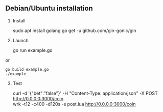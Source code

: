 ## Debian/Ubuntu installation

 1. Install 

    sudo apt install golang
    go get -u github.com/gin-gonic/gin

 2. Launch

    go run example.go

or 

    go build example.go
    ./example

 3. Test

    curl -d '{"bet":"false"}' -H "Content-Type: application/json" -X POST http://0.0.0.0:3000/coin    
    wrk -t12 -c400 -d120s -s post.lua http://0.0.0.0:3000/coin
